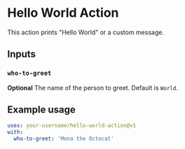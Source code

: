 # Hello World Action

This action prints "Hello World" or a custom message.

## Inputs

### `who-to-greet`

**Optional** The name of the person to greet. Default is `World`.

## Example usage

```yaml
uses: your-username/hello-world-action@v1
with:
  who-to-greet: 'Mona the Octocat'
